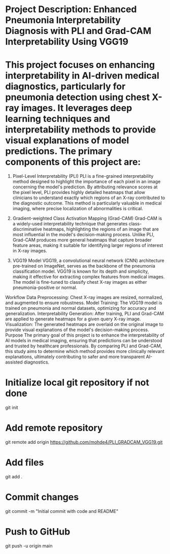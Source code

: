 #  Project Description: Enhanced Pneumonia Interpretability Diagnosis with PLI and Grad-CAM Interpretability Using VGG19
#  This project focuses on enhancing interpretability in AI-driven medical diagnostics, particularly for pneumonia detection using chest X-ray images. It leverages deep learning techniques and interpretability methods to provide visual explanations of model predictions. The primary components of this project are:

1. Pixel-Level Interpretability (PLI)
PLI is a fine-grained interpretability method designed to highlight the importance of each pixel in an image concerning the model's prediction. By attributing relevance scores at the pixel level, PLI provides highly detailed heatmaps that allow clinicians to understand exactly which regions of an X-ray contributed to the diagnostic outcome. This method is particularly valuable in medical imaging, where precise localization of abnormalities is critical.

2. Gradient-weighted Class Activation Mapping (Grad-CAM)
Grad-CAM is a widely-used interpretability technique that generates class-discriminative heatmaps, highlighting the regions of an image that are most influential in the model's decision-making process. Unlike PLI, Grad-CAM produces more general heatmaps that capture broader feature areas, making it suitable for identifying larger regions of interest in X-ray images.

3. VGG19 Model
VGG19, a convolutional neural network (CNN) architecture pre-trained on ImageNet, serves as the backbone of the pneumonia classification model. VGG19 is known for its depth and simplicity, making it effective for extracting complex features from medical images. The model is fine-tuned to classify chest X-ray images as either pneumonia-positive or normal.

Workflow
Data Preprocessing: Chest X-ray images are resized, normalized, and augmented to ensure robustness.
Model Training: The VGG19 model is trained on pneumonia and normal datasets, optimizing for accuracy and generalization.
Interpretability Generation: After training, PLI and Grad-CAM are applied to generate heatmaps for a given query X-ray image.
Visualization: The generated heatmaps are overlaid on the original image to provide visual explanations of the model's decision-making process.
Purpose
The primary goal of this project is to enhance the interpretability of AI models in medical imaging, ensuring that predictions can be understood and trusted by healthcare professionals. By comparing PLI and Grad-CAM, this study aims to determine which method provides more clinically relevant explanations, ultimately contributing to safer and more transparent AI-assisted diagnostics.

# Initialize local git repository if not done
git init

# Add remote repository
git remote add origin https://github.com/mohde4/PLI_GRADCAM_VGG19.git

# Add files
git add .

# Commit changes
git commit -m "Initial commit with code and README"

# Push to GitHub
git push -u origin main
